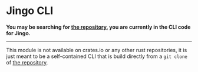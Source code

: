 # Jingo CLI

**You may be searching for [the repository](https://github.com/scOwez/jingo), you are currently in the CLI code for Jingo.**

---

This module is not available on crates.io or any other rust repositories, it is just meant to be a self-contained CLI that is build directly from a `git clone` of [the repository](https://github.com/scOwez/jingo/).
